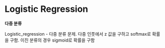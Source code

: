 # Logistic Regression
**다중 분류**

Logistic_regression - 다중 분류 문제. 다중 인풋에서 z 값을 구하고 softmax로 확률을 구함. 이진 분류의 경우 sigmoid로 확률을 구함